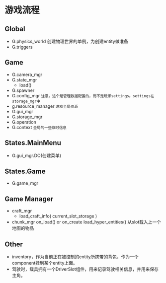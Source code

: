﻿游戏流程
===


## Global

* G.physics_world		创建物理世界的单例，为创建entity做准备
* G.triggers


## Game

* G.camera_mgr
* G.state_mgr
	* load()
* G.spawner
* G.config_mgr			`注意，这个是管理数据配置的，而不是玩家settings。settings在storage_mgr中`
* g.resource_manager    `游戏全局资源`
* G.gui_mgr
* G.storage_mgr
* G.operation
* G.context			`全局的一些临时信息`


## States.MainMenu

* G.gui_mgr.DO(创建菜单)



## States.Game

* G.game_mgr


## Game Manager

* craft_mgr
	* load_craft_info( current_slot_storage )
* chunk_mgr
	on_load() or on_create
	load_hyper_entities()		从slot载入上一个地图的物品




## Other

* inventory，作为当前正在被控制的entity所携带的背包，作为一个component挂到某个entity上面。
* 驾驶时，载具拥有一个DriverSlot组件，用来记录驾驶相关信息，并用来保存主角。


	

	


